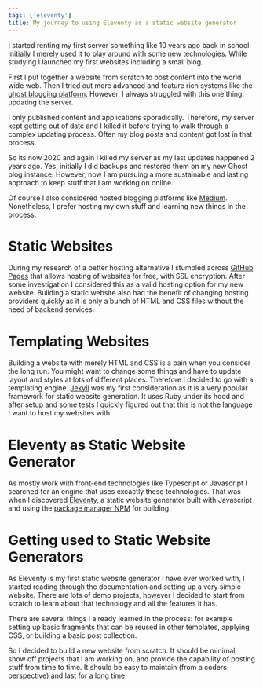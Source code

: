 ```yaml
---
tags: ['eleventy']
title: My journey to using Eleventy as a static website generator
---
```


I started renting my first server something like 10 years ago back in school. Initially I merely used it to play around with some new technologies. While studying I launched my first websites including a small blog.

First I put together a website from scratch to post content into the world wide web. Then I tried out more advanced and feature rich systems like the [ghost blogging platform](https://ghost.org/). However, I always struggled with this one thing: updating the server.

I only published content and applications sporadically. Therefore, my server kept getting out of date and I killed it before trying to walk through a complex updating process. Often my blog posts and content got lost in that process.

So its now 2020 and again I killed my server as my last updates happened 2 years ago. Yes, initially I did backups and restored them on my new Ghost blog instance. However, now I am pursuing a more sustainable and lasting approach to keep stuff that I am working on online.

Of course I also considered hosted blogging platforms like [Medium](https://medium.com/). Nonetheless, I prefer hosting my own stuff and learning new things in the process.

# Static Websites

During my research of a better hosting alternative I stumbled across [GitHub Pages](https://pages.github.com/) that allows hosting of websites for free, with SSL encryption. After some investigation I considered this as a valid hosting option for my new website. Building a static website also had the benefit of changing hosting providers quickly as it is only a bunch of HTML and CSS files without the need of backend services.

# Templating Websites

Building a website with merely HTML and CSS is a pain when you consider the long run. You might want to change some things and have to update layout and styles at lots of different places. Therefore I decided to go with a templating engine. [Jekyll](https://jekyllrb.com/) was my first consideration as it is a very popular framework for static website generation. It uses Ruby under its hood and after setup and some tests I quickly figured out that this is not the language I want to host my websites with.

# Eleventy as Static Website Generator

As mostly work with front-end technologies like Typescript or Javascript I searched for an engine that uses excactly these technologies. That was when I discovered [Eleventy](https://www.11ty.dev/), a static website generator built with Javascript and using the [package manager NPM](https://www.npmjs.com/) for building.

# Getting used to Static Website Generators

As Eleventy is my first static website generator I have ever worked with, I started reading through the documentation and setting up a very simple website. There are lots of demo projects, however I decided to start from scratch to learn about that technology and all the features it has.

There are several things I already learned in the process: for example setting up basic fragments that can be reused in other templates, applying CSS, or building a basic post collection.

So I decided to build a new website from scratch. It should be minimal, show off projects that I am working on, and provide the capability of posting stuff from time to time. It should be easy to maintain (from a coders perspective) and last for a long time.
